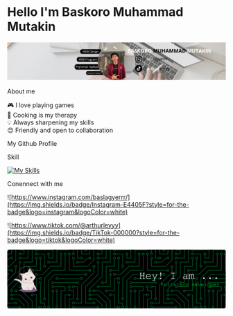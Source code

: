 #  Hello I'm Baskoro Muhammad Mutakin

![Baskoro](img/github-header-1.png)

About me

🎮 I love playing games  
🍳 Cooking is my therapy  
💡 Always sharpening my skills  
😊 Friendly and open to collaboration  

My Github Profile

Skill

[![My Skills](https://skillicons.dev/icons?i=js,html,css,java,php,py,laravel)](https://skillicons.dev)

Conennect with me

![https://www.instagram.com/baslagyerrr/](https://img.shields.io/badge/Instagram-E4405F?style=for-the-badge&logo=instagram&logoColor=white)

![https://www.tiktok.com/@arthurleyyy](https://img.shields.io/badge/TikTok-000000?style=for-the-badge&logo=tiktok&logoColor=white)

![Baskoro](img/github-header-banner.png)

